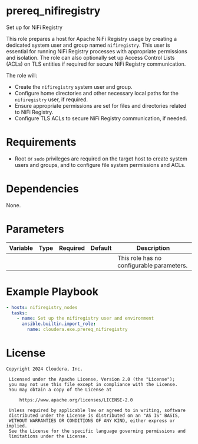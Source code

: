 # prereq_nifiregistry

Set up for NiFi Registry

This role prepares a host for Apache NiFi Registry usage by creating a dedicated system user and group named `nifiregistry`. This user is essential for running NiFi Registry processes with appropriate permissions and isolation. The role can also optionally set up Access Control Lists (ACLs) on TLS entities if required for secure NiFi Registry communication.

The role will:
- Create the `nifiregistry` system user and group.
- Configure home directories and other necessary local paths for the `nifiregistry` user, if required.
- Ensure appropriate permissions are set for files and directories related to NiFi Registry.
- Configure TLS ACLs to secure NiFi Registry communication, if needed.

# Requirements

- Root or `sudo` privileges are required on the target host to create system users and groups, and to configure file system permissions and ACLs.

# Dependencies

None.

# Parameters

| Variable | Type | Required | Default | Description |
| --- | --- | --- | --- | --- |
| | | | | This role has no configurable parameters. |

# Example Playbook

```yaml
- hosts: nifiregistry_nodes
  tasks:
    - name: Set up the nifiregistry user and environment
      ansible.builtin.import_role:
        name: cloudera.exe.prereq_nifiregistry
```

# License

```
Copyright 2024 Cloudera, Inc.

 Licensed under the Apache License, Version 2.0 (the "License");
 you may not use this file except in compliance with the License.
 You may obtain a copy of the License at

     https://www.apache.org/licenses/LICENSE-2.0

 Unless required by applicable law or agreed to in writing, software
 distributed under the License is distributed on an "AS IS" BASIS,
 WITHOUT WARRANTIES OR CONDITIONS OF ANY KIND, either express or implied.
 See the License for the specific language governing permissions and
 limitations under the License.
```
